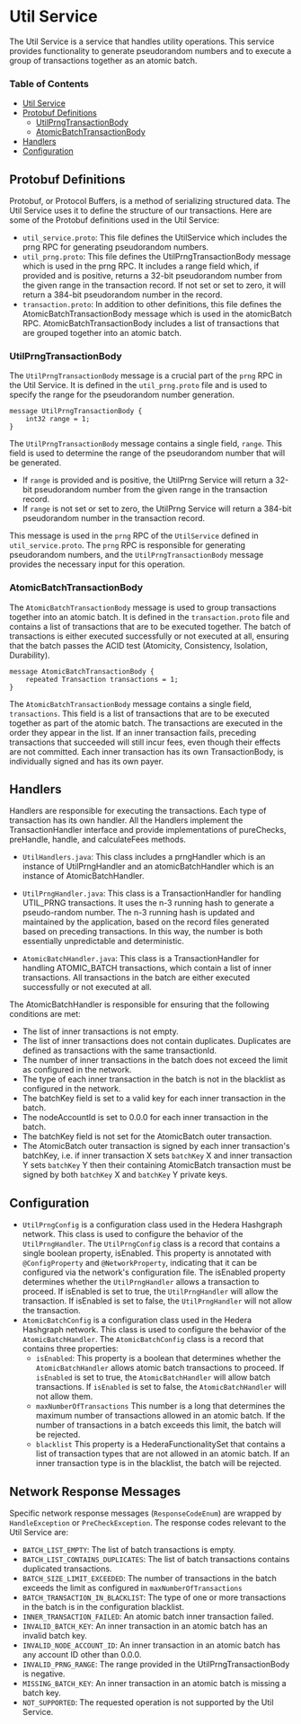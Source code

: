 # Util Service

The Util Service is a service that handles utility operations. This service provides functionality
to generate pseudorandom numbers and to execute a group of transactions together as an atomic batch.

### Table of Contents

- [Util Service](#Util-Service)
- [Protobuf Definitions](#Protobuf-Definitions)
  - [UtilPrngTransactionBody](#UtilPrngTransactionBody)
  - [AtomicBatchTransactionBody](#AtomicBatchTransactionBody)
- [Handlers](#Handlers)
- [Configuration](#Configuration)

## Protobuf Definitions

Protobuf, or Protocol Buffers, is a method of serializing structured data.
The Util Service uses it to define the structure of our transactions. Here are some of
the Protobuf definitions used in the Util Service:

- ```util_service.proto```: This file defines the UtilService which includes the prng RPC
  for generating pseudorandom numbers.
- ```util_prng.proto```: This file defines the UtilPrngTransactionBody message which is
  used in the prng RPC. It includes a range field which, if provided and is positive,
  returns a 32-bit pseudorandom number from the given range in the transaction record.
  If not set or set to zero, it will return a 384-bit pseudorandom number in the record.
- ```transaction.proto```: In addition to other definitions, this file defines the
  AtomicBatchTransactionBody message which is used in the atomicBatch RPC.
  AtomicBatchTransactionBody includes a list of transactions that are grouped together
  into an atomic batch.

### UtilPrngTransactionBody

The `UtilPrngTransactionBody` message is a crucial part of the `prng` RPC in the Util Service.
It is defined in the `util_prng.proto` file and is used to specify the range for the pseudorandom
number generation.

```
message UtilPrngTransactionBody {
    int32 range = 1;
}
```

The `UtilPrngTransactionBody` message contains a single field, `range`. This field is used to determine the range of the pseudorandom number that will be generated.

- If `range` is provided and is positive, the UtilPrng Service will return a 32-bit pseudorandom number from the given range in the transaction record.
- If `range` is not set or set to zero, the UtilPrng Service will return a 384-bit pseudorandom number in the transaction record.

This message is used in the `prng` RPC of the `UtilService` defined in `util_service.proto`.
The `prng` RPC is responsible for generating pseudorandom numbers, and
the `UtilPrngTransactionBody` message provides the necessary input for this operation.

### AtomicBatchTransactionBody

The `AtomicBatchTransactionBody` message is used to group transactions together into an atomic batch.
It is defined in the `transaction.proto` file and contains a list of transactions that are to be executed
together. The batch of transactions
is either executed successfully or not executed at all, ensuring that the batch passes the
ACID test (Atomicity, Consistency, Isolation, Durability).

```
message AtomicBatchTransactionBody {
    repeated Transaction transactions = 1;
}
```

The `AtomicBatchTransactionBody` message contains a single field, `transactions`.
This field is a list of transactions that are to be executed
together as part of the atomic batch.
The transactions are executed in the order they appear in the list.
If an inner transaction fails, preceding transactions that succeeded
will still incur fees, even though their effects are not committed.
Each inner transaction has its own TransactionBody, is individually signed and has its own payer.

## Handlers

Handlers are responsible for executing the transactions. Each type of transaction has its
own handler. All the Handlers implement the TransactionHandler interface and provide
implementations of pureChecks, preHandle, handle, and calculateFees methods.

- ```UtilHandlers.java```: This class includes a prngHandler which is an instance of
  UtilPrngHandler and an atomicBatchHandler which is an instance of AtomicBatchHandler.

- ```UtilPrngHandler.java```: This class is a TransactionHandler for handling UTIL_PRNG
  transactions. It uses the n-3 running hash to generate a pseudo-random number.
  The n-3 running hash is updated and maintained by the application, based on the
  record files generated based on preceding transactions. In this way, the number is
  both essentially unpredictable and deterministic.

- ```AtomicBatchHandler.java```: This class is a TransactionHandler for handling ATOMIC_BATCH
  transactions, which contain a list of inner transactions. All transactions in the batch are
  either executed successfully or not executed at all.

The AtomicBatchHandler is responsible for ensuring that the following conditions are met:
- The list of inner transactions is not empty.
- The list of inner transactions does not contain duplicates. Duplicates are defined as transactions
with the same transactionId.
- The number of inner transactions in the batch does not exceed the limit as configured in the network.
- The type of each inner transaction in the batch is not in the blacklist as configured in the network.
- The batchKey field is set to a valid key for each inner transaction in the batch.
- The nodeAccountId is set to 0.0.0 for each inner transaction in the batch.
- The batchKey field is not set for the AtomicBatch outer transaction.
- The AtomicBatch outer transaction is signed by each inner transaction's batchKey,
i.e. if inner transaction X sets `batchKey` X and inner transaction Y sets `batchKey` Y
then their containing AtomicBatch transaction must be signed by both `batchKey` X and `batchKey` Y private keys.

## Configuration

- ```UtilPrngConfig``` is a configuration class used in the Hedera Hashgraph network.
  This class is used to configure the behavior of the ```UtilPrngHandler```. The ```UtilPrngConfig```
  class is a record that contains a single boolean property, isEnabled. This property is
  annotated with ```@ConfigProperty``` and ```@NetworkProperty```, indicating that it can be
  configured via the network's configuration file. The isEnabled property determines whether
  the ```UtilPrngHandler``` allows a transaction to proceed. If isEnabled is set to true, the
  ```UtilPrngHandler``` will allow the transaction. If isEnabled is set to false,
  the ```UtilPrngHandler``` will not allow the transaction.
- ```AtomicBatchConfig``` is a configuration class used in the Hedera Hashgraph network.
  This class is used to configure the behavior of the ```AtomicBatchHandler```. The ```AtomicBatchConfig```
  class is a record that contains three properties:
  - ```isEnabled```: This property is a boolean that determines whether the ```AtomicBatchHandler```
    allows atomic batch transactions to proceed. If ```isEnabled``` is set to true, the ```AtomicBatchHandler```
    will allow batch transactions. If ```isEnabled``` is set to false, the ```AtomicBatchHandler```
    will not allow them.
  - ```maxNumberOfTransactions``` This number is a long that determines the maximum number of transactions
    allowed in an atomic batch. If the number of transactions in a batch exceeds this limit, the batch will be rejected.
  - ```blacklist``` This property is a HederaFunctionalitySet that contains a list of transaction types
    that are not allowed in an atomic batch. If an inner transaction type is in the blacklist, the batch will be rejected.

## Network Response Messages

Specific network response messages (```ResponseCodeEnum```) are wrapped by ```HandleException``` or ```PreCheckException```.
The response codes relevant to the Util Service are:
- `BATCH_LIST_EMPTY`: The list of batch transactions is empty.
- `BATCH_LIST_CONTAINS_DUPLICATES`: The list of batch transactions contains duplicated transactions.
- `BATCH_SIZE_LIMIT_EXCEEDED`: The number of transactions in the batch exceeds the limit as configured in ```maxNumberOfTransactions```
- `BATCH_TRANSACTION_IN_BLACKLIST`: The type of one or more transactions in the batch is in the configuration blacklist.
- `INNER_TRANSACTION_FAILED`: An atomic batch inner transaction failed.
- `INVALID_BATCH_KEY`: An inner transaction in an atomic batch has an invalid batch key.
- `INVALID_NODE_ACCOUNT_ID`: An inner transaction in an atomic batch has any account ID other than 0.0.0.
- `INVALID_PRNG_RANGE`: The range provided in the UtilPrngTransactionBody is negative.
- `MISSING_BATCH_KEY`: An inner transaction in an atomic batch is missing a batch key.
- `NOT_SUPPORTED`: The requested operation is not supported by the Util Service.
